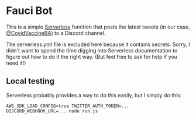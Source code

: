 # Fauci Bot

This is a simple [Serverless](https://www.serverless.com/) function that posts
the latest tweets (in our case,
[@CovidVaccineBA](https://twitter.com/CovidVaccineBA)) to a Discord channel.

The serverless.yml file is excluded here because it contains secrets. Sorry, I
didn't want to spend the time digging into Serverless documentation to figure
out how to do it the right way. (But feel free to ask for help if you need it!)

## Local testing

Serverless probably provides a way to do this easily, but I simply do this:

```
AWS_SDK_LOAD_CONFIG=true TWITTER_AUTH_TOKEN=... DISCORD_WEBHOOK_URL=... node run.js
```
